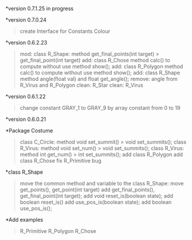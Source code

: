 *version 0.7.1.25 in progress



*version 0.7.0.24

> create Interface for Constants Colour

*version 0.6.2.23

>mod: class R_Shape: method get_final_points(int target) > get_final_point(int target)
>add: class R_Chose method calc() to compute without use method show();
>add: class R_Polygon method calc() to compute without use method show();
>add: class R_Shape method angle(float val) and float get_angle();
>remove: angle from R_Virus and R_Polygon
>clean: R_Star
>clean: R_Virus




*version 0.6.1.22

>change constant GRAY_1 to GRAY_9 by array constant from 0 to 19






*version 0.6.0.21

*Package Costume

> class C_Circle: method void set_summit() > void set_summits();
> class R_Virus: method void set_num()     > void set_summits();
> class R_Virus: method int get_num()      > int set_summits();
> add class R_Polygon
> add class R_Chose
> fix R_Primitive bug

*class R_Shape

> move the common method and variable to the class R_Shape: 
> move get_points(), get_point(int target) 
> add get_final_points(), get_final_point(int target);
> add void reset_is(boolean state);
> add boolean reset_is()
> add use_pos_is(boolean state);
> add boolean use_pos_is();

*Add examples

>R_Primitive
>R_Polygon
>R_Chose

